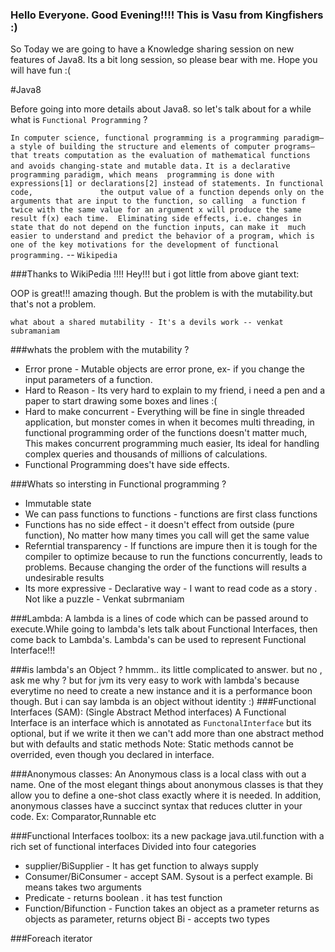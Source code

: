 
### Hello Everyone. Good Evening!!!! This is Vasu from Kingfishers :)

 So Today we are going to have a Knowledge sharing session on new features of Java8. Its a bit long session, so please bear with me. Hope you will have fun :(

#Java8

Before going into more details about Java8. so let's talk about for a while what is `Functional Programming` ?  

  `In computer science, functional programming is a programming paradigm—a style of building the structure
  and elements of computer programs—that treats computation as the evaluation of mathematical functions 
  and avoids changing-state and mutable data.` 
  `It is a declarative programming paradigm, which means 
  programming is done with expressions[1] or declarations[2] instead of statements. In functional code,              
  the output value of a function depends only on the arguments that are input to the function, so calling 
  a function f twice with the same value for an argument x will produce the same result f(x) each time. 
  Eliminating side effects, i.e. changes in state that do not depend on the function inputs, can make it 
  much easier to understand and predict the behavior of a program, which is one of the key motivations for
  the development of functional programming.` -- `Wikipedia`
  
###Thanks to WikiPedia !!!!
Hey!!! but i got little from above giant text: 

  OOP is great!!! amazing though. But the problem is with the mutability.but that's not a problem.
  
  `what about a shared mutability - It's a devils work -- venkat subramaniam`
  
      
###whats the problem with the mutability ? 
* Error prone - Mutable objects are error prone, ex- if you change the input parameters of a function.
* Hard to Reason - Its very hard to explain to my friend, i need a pen and a paper to start drawing some boxes and lines :(
* Hard to make concurrent - Everything will be fine in single threaded application, but monster comes in when it becomes multi threading, in functional programming order of the functions doesn't matter much, This makes concurrent programming much easier, Its ideal for handling complex queries and thousands of millions of calculations.
* Functional Programming does't have side effects.


###Whats so intersting in Functional programming ?
* Immutable state 
* We can pass functions to functions - functions are first class functions 
* Functions has no side effect - it doesn't effect from outside (pure function), No matter how many times you call will get the same value 
* Referntial transparency - If functions are impure then it is tough for the compiler to optimize because to run the functions concurrently, leads to problems. Because changing the order of the functions will results a undesirable results
* Its more expressive - Declarative way - I want to read code as a story . Not like a puzzle - Venkat subrmaniam


###Lambda: 
A lambda is a lines of code which can be passed around to execute.While going to lambda's lets talk about Functional Interfaces, then come back to Lambda's.
Lambda's can be used to represent Functional Interface!!!

###is lambda's an Object ?
hmmm.. its little complicated to answer. but no , ask me why ? but for jvm its very easy to work with lambda's because everytime no need to create a new instance and it is a performance boon though. But i can say lambda is an object without identity :)
###Functional Interfaces (SAM): (Single Abstract Method interfaces)
A Functional Interface is an interface which is annotated as `FunctonalInterface` but its optional, but if we write it then we can't add more than one abstract method but with defaults and static methods 
Note: Static methods cannot be overrided, even though you declared in interface.

###Anonymous classes:
An Anonymous class is a local class with out a name. One of the most elegant things about anonymous classes is that they allow you to define a one-shot class exactly where it is needed. In addition, anonymous classes have a succinct syntax that reduces clutter in your code.
Ex: Comparator,Runnable etc

###Functional Interfaces toolbox:
its a new package java.util.function with a rich set of functional interfaces Divided into four categories
* supplier/BiSupplier - It has get function to always supply
* Consumer/BiConsumer - accept SAM. Sysout is a perfect example. Bi means takes two arguments
* Predicate - returns boolean . it has test function
* Function/Bifunction - Function takes an object as a prameter returns as objects as parameter, returns object Bi - accepts two types

###Foreach iterator





